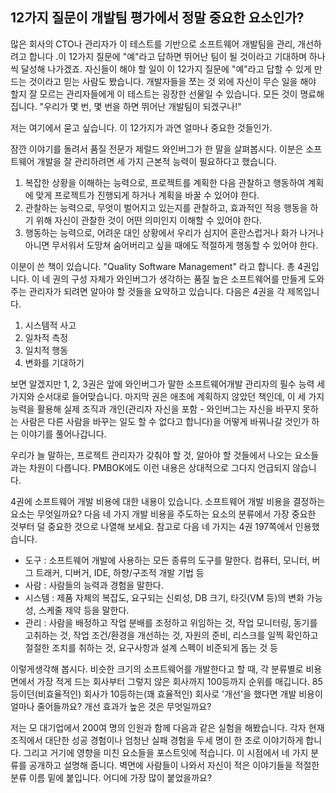 ## 12가지 질문이 개발팀 평가에서 정말 중요한 요소인가?
많은 회사의 CTO나 관리자가 이 테스트를 기반으로 소프트웨어 개발팀을 관리, 개선하려고 합니다 .이 12가지 질문에 "예"라고 답하면 뛰어난 팀이 될 것이라고 기대하며 하나씩 달성해 나가겠죠. 자신들이 해야 할 일이 이 12가지 질문에 "예"라고 답할 수 있게 만드는 것이라고 믿는 사람도 봤습니다. 개발자들을 쪼는 것 외에 자신이 무슨 일을 해야 할지 잘 모르는 관리자들에게 이 테스트는 굉장한 선물일 수 있습니다. 모든 것이 명료해집니다. "우리가 몇 번, 몇 번을 하면 뛰어난 개발팀이 되겠구나!"

저는 여기에서 묻고 싶습니다. 이 12가지가 과연 얼마나 중요한 것들인가.

잠깐 이야기를 돌려서 품질 전문가 제럴드 와인버그가 한 말을 살펴봅시다. 이분은 소프트웨어 개발을 잘 관리하려면 세 가지 근본적 능력이 필요하다고 했습니다.

1. 복잡한 상황을 이해하는 능력으로, 프로젝트를 계획한 다음 관찰하고 행동하여 계획에 맞게 프로젝트가 진행되게 하거나 계획을 바꿀 수 있어야 한다.
2. 관찰하는 능력으로, 무엇이 벌어지고 있는지를 관찰하고, 효과적인 적응 행동을 하기 위해 자신이 관찰한 것이 어떤 의미인지 이해할 수 있어야 한다.
3. 행동하는 능력으로, 어려운 대인 상황에서 우리가 심지어 혼란스럽거나 화가 나거나 아니면 무서워서 도망쳐 숨어버리고 싶을 때에도 적절하게 행동할 수 있어야 한다.

이분이 쓴 책이 있습니다. "Quality Software Management" 라고 합니다. 총 4권입니다. 이 네 권의 구성 자체가 와인버그가 생각하는 품질 높은 소프트웨어를 만들게 도와주는 관리자가 되려면 알아야 할 것들을 요약하고 있습니다. 다음은 4권을 각 제목입니다.

1. 시스템적 사고
2. 일차적 측정
3. 일치적 행동
4. 변화를 기대하기

보면 알겠지만 1, 2, 3권은 앞에 와인버그가 말한 소프트웨어개발 관리자의 필수 능력 세 가지와 순서대로 들어맞습니다. 마지막 권은 애초에 계획하지 않았던 책인데, 이 세 가지 능력을 활용해 실제 조직과 개인(관리자 자신을 포함 - 와인버그는 자신을 바꾸지 못하는 사람은 다른 사람을 바꾸는 일도 할 수 없다고 합니다)을 어떻게 바꿔나갈 것인가 하는 이야기를 풀어나갑니다.

우리가 늘 말하는, 프로젝트 관리자가 갖춰야 할 것, 알아야 할 것들에서 나오는 요소들과는 차원이 다릅니다. PMBOK에도 이런 내용은 상대적으로 그다지 언급되지 않습니다.

4권에 소프트웨어 개발 비용에 대한 내용이 있습니다. 소프트웨어 개발 비용을 결정하는 요소는 무엇일까요? 다음 네 가지 개발 비용을 주도하는 요소의 분류에서 가장 중요한 것부터 덜 중요한 것으로 나열해 보세요. 참고로 다음 네 가지는 4권 197쪽에서 인용했습니다.

- 도구 : 소프트웨어 개발에 사용하는 모든 종류의 도구를 말한다. 컴퓨터, 모니터, 버그 트래커, 디버거, IDE, 하향/구조적 개발 기법 등
- 사람 : 사람들의 능력과 경험을 말한다.
- 시스템 : 제품 자체의 복잡도, 요구되는 신뢰성, DB 크기, 타깃(VM 등)의 변화 가능성, 스케줄 제약 등을 말한다.
- 관리 : 사람을 배정하고 작업 분배를 조정하고 위임하는 것, 작업 모니터링, 동기를 고취하는 것, 작업 조건/환경을 개선하는 것, 자원의 준비, 리스크를 일찍 확인하고 절절한 조치를 취하는 것, 요구사항과 설계 스펙이 비준되게 돕는 것 등

이렇게생각해 봅시다. 비슷한 크기의 소프트웨어를 개발한다고 할 때, 각 분류별로 비용 면에서 가장 적게 드는 회사부터 그렇지 않은 회사까지 100등까지 순위를 매깁니다. 85등이던(비효율적인) 회사가 10등하는(꽤 효율적인) 회사로 '개선'을 했다면 개발 비용이 얼마나 줄어들까요? 개선 효과가 높은 것은 무엇일까요?

저는 모 대기업에서 200여 명의 인원과 함께 다음과 같은 실험을 해봤습니다. 각자 현재 조직에서 대단한 성공 경험이나 엄청난 실패 경험을 두세 명이 한 조로 이야기하게 합니다. 그리고 거기에 영향을 미친 요소들을 포스트잇에 적습니다. 이 시점에서 네 가지 분류를 공개하고 설명해 줍니다. 벽면에 사람들이 나와서 자신이 적은 이야기들을 적절한 분류 이름 밑에 붙입니다. 어디에 가장 많이 붙었을까요?

